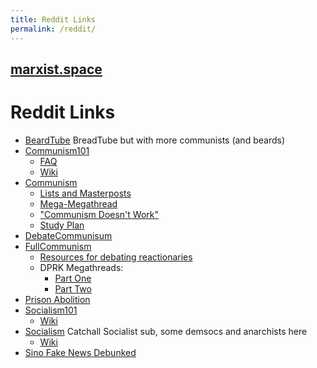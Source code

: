 ```yaml
---
title: Reddit Links
permalink: /reddit/
---
```


## [marxist.space](https://marxist.space)

# Reddit Links

* [BeardTube](https://www.reddit.com/r/BeardTube/) BreadTube but with more communists (and beards)
* [Communism101](https://www.reddit.com/r/communism101/)
    * [FAQ](https://www.reddit.com/r/communism101/comments/2pl8tv/rcommunism101s_frequently_asked_questions/)
    * [Wiki](https://www.reddit.com/r/communism101/wiki/index)
* [Communism](https://www.reddit.com/r/communism/)
    * [Lists and Masterposts](https://www.reddit.com/r/communism/comments/cg2tu1/compilation_of_sourcelists_and_masterposts/)
    * [Mega-Megathread](https://www.reddit.com/r/communism/comments/co1pfl/the_megamegathread/)
    * ["Communism Doesn't Work"](https://www.reddit.com/r/communism/comments/ea6av0/how_to_respond_to_communism_doesnt_work/)
    * [Study Plan](https://www.reddit.com/r/communism/comments/wisiw/basic_marxismleninism_study_plan/)
* [DebateCommunisum](https://www.reddit.com/r/DebateCommunism/)
* [FullCommunism](https://www.reddit.com/r/FULLCOMMUNISM)
    * [Resources for debating reactionaries](https://www.reddit.com/r/FULLCOMMUNISM/comments/c60z5a/my_gift_to_you_a_giant_list_of_sources_for/)
    * DPRK Megathreads:
        * [Part One](https://www.reddit.com/r/FULLCOMMUNISM/comments/cc4703/dprk_megathread_part_1/)
        * [Part Two](https://www.reddit.com/r/FULLCOMMUNISM/comments/cc47kx/dprk_megathread_part_2/)
* [Prison Abolition](https://www.reddit.com/r/prisonabolition/)
* [Socialism101](https://www.reddit.com/r/Socialism_101/)
    * [Wiki](https://www.reddit.com/r/Socialism_101/wiki/index)
* [Socialism](https://www.reddit.com/r/socialism/) Catchall Socialist sub, some demsocs and anarchists here
    * [Wiki](https://www.reddit.com/r/socialism/wiki/index)
* [Sino Fake News Debunked](https://www.reddit.com/r/sino/wiki/fakenews-china)
